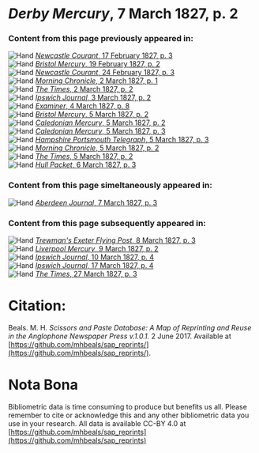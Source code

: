 # *Derby Mercury*, 7 March 1827, p. 2  
  
### Content from this page previously appeared in:  
![Hand](http://scissorsandpaste.net/wp-content/uploads/2017/06/smallhandpointer.png) [*Newcastle Courant*, 17 February 1827, p. 3](https://mhbeals.github.io/sap_html/Newcastle-Courant/Newcastle-Courant-17-February-1827-p-3)  
![Hand](http://scissorsandpaste.net/wp-content/uploads/2017/06/smallhandpointer.png) [*Bristol Mercury*, 19 February 1827, p. 2](https://mhbeals.github.io/sap_html/Bristol-Mercury/Bristol-Mercury-19-February-1827-p-2)  
![Hand](http://scissorsandpaste.net/wp-content/uploads/2017/06/smallhandpointer.png) [*Newcastle Courant*, 24 February 1827, p. 3](https://mhbeals.github.io/sap_html/Newcastle-Courant/Newcastle-Courant-24-February-1827-p-3)  
![Hand](http://scissorsandpaste.net/wp-content/uploads/2017/06/smallhandpointer.png) [*Morning Chronicle*, 2 March 1827, p. 1](https://mhbeals.github.io/sap_html/Morning-Chronicle/Morning-Chronicle-2-March-1827-p-1)  
![Hand](http://scissorsandpaste.net/wp-content/uploads/2017/06/smallhandpointer.png) [*The Times*, 2 March 1827, p. 2](https://mhbeals.github.io/sap_html/The-Times/The-Times-2-March-1827-p-2)  
![Hand](http://scissorsandpaste.net/wp-content/uploads/2017/06/smallhandpointer.png) [*Ipswich Journal*, 3 March 1827, p. 2](https://mhbeals.github.io/sap_html/Ipswich-Journal/Ipswich-Journal-3-March-1827-p-2)  
![Hand](http://scissorsandpaste.net/wp-content/uploads/2017/06/smallhandpointer.png) [*Examiner*, 4 March 1827, p. 8](https://mhbeals.github.io/sap_html/Examiner/Examiner-4-March-1827-p-8)  
![Hand](http://scissorsandpaste.net/wp-content/uploads/2017/06/smallhandpointer.png) [*Bristol Mercury*, 5 March 1827, p. 2](https://mhbeals.github.io/sap_html/Bristol-Mercury/Bristol-Mercury-5-March-1827-p-2)  
![Hand](http://scissorsandpaste.net/wp-content/uploads/2017/06/smallhandpointer.png) [*Caledonian Mercury*, 5 March 1827, p. 2](https://mhbeals.github.io/sap_html/Caledonian-Mercury/Caledonian-Mercury-5-March-1827-p-2)  
![Hand](http://scissorsandpaste.net/wp-content/uploads/2017/06/smallhandpointer.png) [*Caledonian Mercury*, 5 March 1827, p. 3](https://mhbeals.github.io/sap_html/Caledonian-Mercury/Caledonian-Mercury-5-March-1827-p-3)  
![Hand](http://scissorsandpaste.net/wp-content/uploads/2017/06/smallhandpointer.png) [*Hampshire Portsmouth Telegraph*, 5 March 1827, p. 3](https://mhbeals.github.io/sap_html/Hampshire-Portsmouth-Telegraph/Hampshire-Portsmouth-Telegraph-5-March-1827-p-3)  
![Hand](http://scissorsandpaste.net/wp-content/uploads/2017/06/smallhandpointer.png) [*Morning Chronicle*, 5 March 1827, p. 2](https://mhbeals.github.io/sap_html/Morning-Chronicle/Morning-Chronicle-5-March-1827-p-2)  
![Hand](http://scissorsandpaste.net/wp-content/uploads/2017/06/smallhandpointer.png) [*The Times*, 5 March 1827, p. 2](https://mhbeals.github.io/sap_html/The-Times/The-Times-5-March-1827-p-2)  
![Hand](http://scissorsandpaste.net/wp-content/uploads/2017/06/smallhandpointer.png) [*Hull Packet*, 6 March 1827, p. 3](https://mhbeals.github.io/sap_html/Hull-Packet/Hull-Packet-6-March-1827-p-3)  
  
### Content from this page simeltaneously appeared in:  
![Hand](http://scissorsandpaste.net/wp-content/uploads/2017/06/smallhandpointer.png) [*Aberdeen Journal*, 7 March 1827, p. 3](https://mhbeals.github.io/sap_html/Aberdeen-Journal/Aberdeen-Journal-7-March-1827-p-3)  
  
### Content from this page subsequently appeared in:  
![Hand](http://scissorsandpaste.net/wp-content/uploads/2017/06/smallhandpointer.png) [*Trewman's Exeter Flying Post*, 8 March 1827, p. 3](https://mhbeals.github.io/sap_html/Trewman's-Exeter-Flying-Post/Trewman's-Exeter-Flying-Post-8-March-1827-p-3)  
![Hand](http://scissorsandpaste.net/wp-content/uploads/2017/06/smallhandpointer.png) [*Liverpool Mercury*, 9 March 1827, p. 2](https://mhbeals.github.io/sap_html/Liverpool-Mercury/Liverpool-Mercury-9-March-1827-p-2)  
![Hand](http://scissorsandpaste.net/wp-content/uploads/2017/06/smallhandpointer.png) [*Ipswich Journal*, 10 March 1827, p. 4](https://mhbeals.github.io/sap_html/Ipswich-Journal/Ipswich-Journal-10-March-1827-p-4)  
![Hand](http://scissorsandpaste.net/wp-content/uploads/2017/06/smallhandpointer.png) [*Ipswich Journal*, 17 March 1827, p. 4](https://mhbeals.github.io/sap_html/Ipswich-Journal/Ipswich-Journal-17-March-1827-p-4)  
![Hand](http://scissorsandpaste.net/wp-content/uploads/2017/06/smallhandpointer.png) [*The Times*, 27 March 1827, p. 3](https://mhbeals.github.io/sap_html/The-Times/The-Times-27-March-1827-p-3)  


# Citation: 

Beals. M. H. *Scissors and Paste Database: A Map of Reprinting and Reuse in the Anglophone Newspaper Press v.1.0.1.* 2 June 2017. Available at [https://github.com/mhbeals/sap_reprints/](https://github.com/mhbeals/sap_reprints/). 

# Nota Bona

Bibliometric data is time consuming to produce but benefits us all. Please remember to cite or acknowledge this and any other bibliometric data you use in your research. All data is available CC-BY 4.0 at [https://github.com/mhbeals/sap_reprints](https://github.com/mhbeals/sap_reprints)